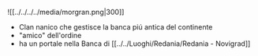 ![[../../../../media/morgran.png|300]]
- Clan nanico che gestisce la banca piú antica del continente
- "amico" dell'ordine
- ha un portale nella Banca di [[../../Luoghi/Redania/Redania - Novigrad]] 